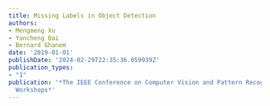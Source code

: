 ```yaml
---
title: Missing Labels in Object Detection
authors:
- Mengmeng Xu
- Yancheng Bai
- Bernard Ghanem
date: '2019-01-01'
publishDate: '2024-02-29T22:35:36.059939Z'
publication_types:
- "1"
publication: '*The IEEE Conference on Computer Vision and Pattern Recognition (CVPR)
  Workshops*'
---
```

